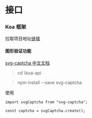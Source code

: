 # 接口

### Koa 框架

拉取项目地址[链接](https://github.com/lirumeng/koa-api)

#### 图形验证功能

[svg-captcha 中文文档](https://github.com/produck/svg-captcha/blob/HEAD/README_CN.md)

> cd \koa-api

> npm install --save svg-captcha

使用

```
import svgCaptcha from "svg-captcha";

const captcha = svgCaptcha.create();
```
